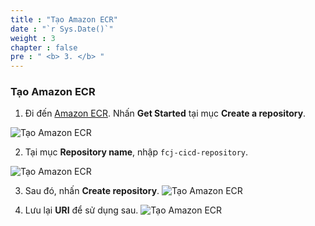 ```yaml
---
title : "Tạo Amazon ECR"
date : "`r Sys.Date()`"
weight : 3
chapter : false
pre : " <b> 3. </b> "
---
```


### Tạo Amazon ECR
1. Đi đến [Amazon ECR](https://ap-southeast-1.console.aws.amazon.com/ecr/home?region=ap-southeast-1). Nhấn **Get Started** tại mục **Create a repository**.

![Tạo Amazon ECR](../../../images/3.createecr/3.1.createecr.png?pc=60pt)

2. Tại mục **Repository name**, nhập ```fcj-cicd-repository```.

![Tạo Amazon ECR](../../../images/3.createecr/3.2.createecr.png?pc=90pt)

3. Sau đó, nhấn **Create repository**.
![Tạo Amazon ECR](../../../images/3.createecr/3.3.createecr.png?pc=90pt)

4. Lưu lại **URI** để sử dụng sau.
![Tạo Amazon ECR](../../../images/3.createecr/3.4.createecr.png?pc=90pt)





